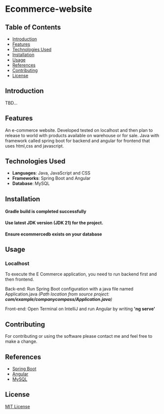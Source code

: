 # Ecommerce-website
## Table of Contents
- [Introduction](#introduction)
- [Features](#features)
- [Technologies Used](#technologies-used)
- [Installation](#installation)
- [Usage](#usage)
- [References](#references)
- [Contributing](#contributing)
- [License](#license)

## Introduction
TBD...

## Features
An e-commerce website. Developed tested on localhost and then plan to release to world with products available on 
warehouse or for sale. Java with framework called spring boot for backend and angular for frontend that uses html,css 
and javascript.

## Technologies Used
- **Languages**: Java, JavaScript and CSS
- **Frameworks**: Spring Boot and Angular
- **Database**: MySQL

## Installation
#### Gradle build is completed successfully
#### Use latest JDK version (JDK 21) for the project.
#### Ensure ecommercedb exists on your database

## Usage
### Localhost
To execute the E Commerce application, you need to run backend first and then frontend. 

Back-end:
    Run Spring Boot configuration with a java file named Application.java _(Path location from source project: **com/example/companycompass/Application.java**)_


Front-end:
    Open Terminal on IntelliJ and run Angular by writing **'ng serve'**

[//]: # (### DEV &#40;admin only&#41;)
[//]: # (TBD )
[//]: # (### PROD &#40;public/user&#41;)

## Contributing
For contributing or using the software please contact me and feel free to make a change.

## References
* [Spring Boot](https://spring.io/projects/spring-boot)
* [Angular](https://angular.dev/)
* [MySQL](https://www.mysql.com/)

## License
[MIT License](https://www.mit.edu/~amini/LICENSE.md)

